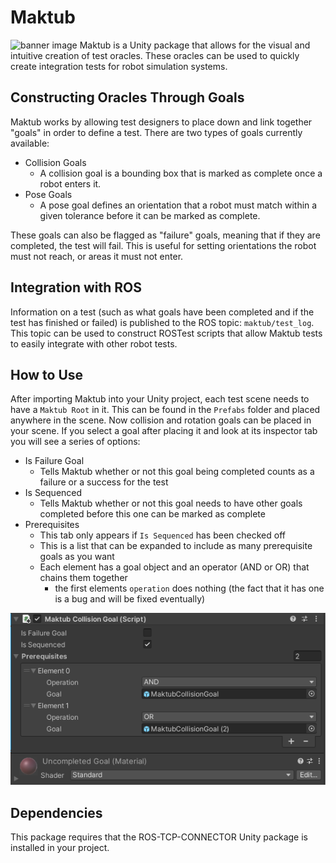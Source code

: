 # Maktub
![banner image](Runtime/Resources/Textures/banner.png)
Maktub is a Unity package that allows for the visual and intuitive creation of test oracles. These oracles can be used to quickly create integration tests for robot simulation systems.

## Constructing Oracles Through Goals

Maktub works by allowing test designers to place down and link together "goals" in order to define a test. There are two types of goals currently available:

* Collision Goals
  * A collision goal is a bounding box that is marked as complete once a robot enters it.
* Pose Goals
  * A pose goal defines an orientation that a robot must match within a given tolerance before it can be marked as complete.

These goals can also be flagged as "failure" goals, meaning that if they are completed, the test will fail. This is useful for setting orientations the robot must not reach, or areas it must not enter.

## Integration with ROS
Information on a test (such as what goals have been completed and if the test has finished or failed) is published to the ROS topic: `maktub/test_log`. This topic can be used to construct ROSTest scripts that allow Maktub tests to easily integrate with other robot tests.

## How to Use

After importing Maktub into your Unity project, each test scene needs to have a `Maktub Root` in it. This can be found in the `Prefabs` folder and placed anywhere in the scene. Now collision and rotation goals can be placed in your scene. If you select a goal after placing it and look at its inspector tab you will see a series of options:
* Is Failure Goal
  * Tells Maktub whether or not this goal being completed counts as a failure or a success for the test
* Is Sequenced
  * Tells Maktub whether or not this goal needs to have other goals completed before this one can be marked as complete
* Prerequisites
  * This tab only appears if `Is Sequenced` has been checked off
  * This is a list that can be expanded to include as many prerequisite goals as you want
  * Each element has a goal object and an operator (AND or OR) that chains them together
    * the first elements `operation` does nothing (the fact that it has one is a bug and will be fixed eventually)

![inspector](Runtime/Resources/Textures/inspector.png)

## Dependencies
This package requires that the ROS-TCP-CONNECTOR Unity package is installed in your project.